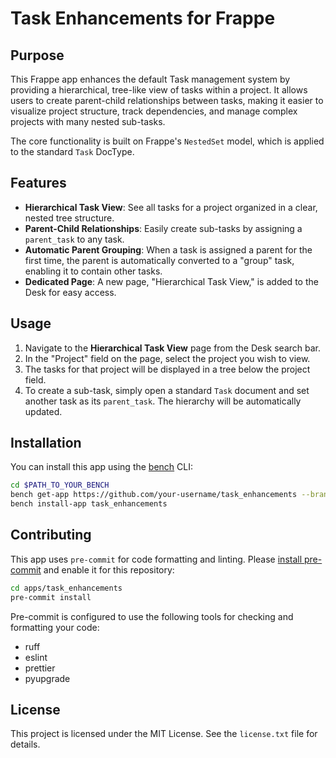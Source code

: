 # Task Enhancements for Frappe

## Purpose

This Frappe app enhances the default Task management system by providing a hierarchical, tree-like view of tasks within a project. It allows users to create parent-child relationships between tasks, making it easier to visualize project structure, track dependencies, and manage complex projects with many nested sub-tasks.

The core functionality is built on Frappe's `NestedSet` model, which is applied to the standard `Task` DocType.

## Features

- **Hierarchical Task View**: See all tasks for a project organized in a clear, nested tree structure.
- **Parent-Child Relationships**: Easily create sub-tasks by assigning a `parent_task` to any task.
- **Automatic Parent Grouping**: When a task is assigned a parent for the first time, the parent is automatically converted to a "group" task, enabling it to contain other tasks.
- **Dedicated Page**: A new page, "Hierarchical Task View," is added to the Desk for easy access.

## Usage

1.  Navigate to the **Hierarchical Task View** page from the Desk search bar.
2.  In the "Project" field on the page, select the project you wish to view.
3.  The tasks for that project will be displayed in a tree below the project field.
4.  To create a sub-task, simply open a standard `Task` document and set another task as its `parent_task`. The hierarchy will be automatically updated.

## Installation

You can install this app using the [bench](https://github.com/frappe/bench) CLI:

```bash
cd $PATH_TO_YOUR_BENCH
bench get-app https://github.com/your-username/task_enhancements --branch main
bench install-app task_enhancements
```

## Contributing

This app uses `pre-commit` for code formatting and linting. Please [install pre-commit](https://pre-commit.com/#installation) and enable it for this repository:

```bash
cd apps/task_enhancements
pre-commit install
```

Pre-commit is configured to use the following tools for checking and formatting your code:

- ruff
- eslint
- prettier
- pyupgrade

## License

This project is licensed under the MIT License. See the `license.txt` file for details.
